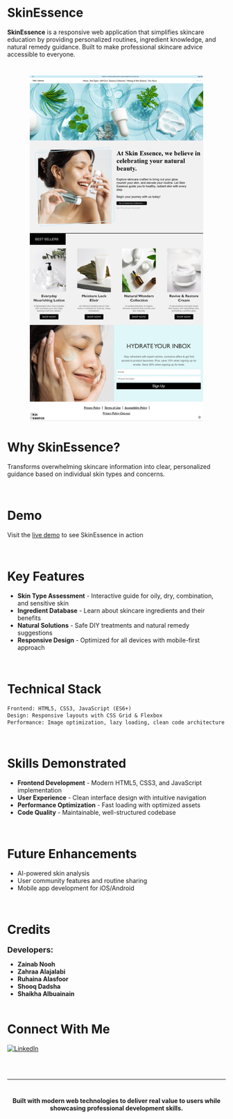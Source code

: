 # **SkinEssence**



**SkinEssence** is a responsive web application that simplifies skincare education by providing personalized routines, ingredient knowledge, and natural remedy guidance. Built to make professional skincare advice accessible to everyone.

<div align="center" style="margin: 40px 0;">

  <img src="./images/readme-pic.jpeg" width = '400px'>

</div>

#  **Why SkinEssence?**
Transforms overwhelming skincare information into clear, personalized guidance based on individual skin types and concerns.

<br>

#  **Demo**

 Visit the [live demo](https://skin-essence.onrender.com/) to see SkinEssence in action

<br>

#  **Key Features**

- **Skin Type Assessment** - Interactive guide for oily, dry, combination, and sensitive skin
- **Ingredient Database** - Learn about skincare ingredients and their benefits
- **Natural Solutions** - Safe DIY treatments and natural remedy suggestions
- **Responsive Design** - Optimized for all devices with mobile-first approach

<br>

#  **Technical Stack**

```
Frontend: HTML5, CSS3, JavaScript (ES6+)
Design: Responsive layouts with CSS Grid & Flexbox
Performance: Image optimization, lazy loading, clean code architecture
```
<br>

#  **Skills Demonstrated**

- **Frontend Development** - Modern HTML5, CSS3, and JavaScript implementation
- **User Experience** - Clean interface design with intuitive navigation
- **Performance Optimization** - Fast loading with optimized assets
- **Code Quality** - Maintainable, well-structured codebase

<br>

#  **Future Enhancements**

- AI-powered skin analysis
- User community features and routine sharing
- Mobile app development for iOS/Android

<br>

# **Credits**

<span style="font-size:18px"><strong>Developers:</strong></span> 
 * **Zainab Nooh** 
 * **Zahraa Alajalabi** 
 * **Ruhaina Alasfoor**
 * **Shooq Dadsha**
 * **Shaikha Albuainain**
 <br><br> 








#  **Connect With Me**

[![LinkedIn](https://img.shields.io/badge/LinkedIn-0077B5?style=for-the-badge&logo=linkedin&logoColor=white)](https://www.linkedin.com/in/zainab-nooh)


<br><br>

---

<div align="center" style="margin: 40px 0;">

**Built with modern web technologies to deliver real value to users while showcasing professional development skills.**

</div>


